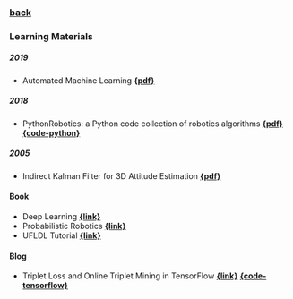 ### [back](README.md)

### Learning Materials
##### 2019
- Automated Machine Learning [**{pdf}**](https://www.automl.org/wp-content/uploads/2019/05/AutoML_Book.pdf)

##### 2018
- PythonRobotics: a Python code collection of robotics algorithms [**{pdf}**](https://arxiv.org/pdf/1808.10703.pdf) [**{code-python}**](https://github.com/AtsushiSakai/PythonRobotics)

##### 2005
- Indirect Kalman Filter for 3D Attitude Estimation [**{pdf}**](http://mars.cs.umn.edu/tr/reports/Trawny05b.pdf)

#### Book
- Deep Learning [**{link}**](https://www.deeplearningbook.org/)
- Probabilistic Robotics [**{link}**](http://www.probabilistic-robotics.org/)
- UFLDL Tutorial [**{link}**](http://deeplearning.stanford.edu/wiki/index.php/UFLDL_Tutorial)

#### Blog
- Triplet Loss and Online Triplet Mining in TensorFlow [**{link}**](https://omoindrot.github.io/triplet-loss) [**{code-tensorflow}**](https://github.com/omoindrot/tensorflow-triplet-loss)